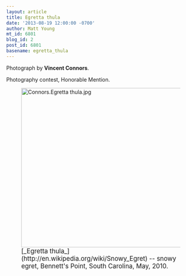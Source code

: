 ```yaml
---
layout: article
title: Egretta thula
date: '2013-08-19 12:00:00 -0700'
author: Matt Young
mt_id: 6801
blog_id: 2
post_id: 6801
basename: egretta_thula
---
```

Photograph by **Vincent Connors**.

Photography contest, Honorable Mention.

<figure>
<img src="{{ site.baseurl }}/uploads/2013/Connors.Egretta%20thula.jpg" alt="Connors.Egretta thula.jpg" width="600" height="425" />
<figcaption markdown="span">
<big>[_Egretta thula_](http://en.wikipedia.org/wiki/Snowy_Egret) -- snowy egret, Bennett's Point, South Carolina, May, 2010.</big>


</figcaption>
</figure>
